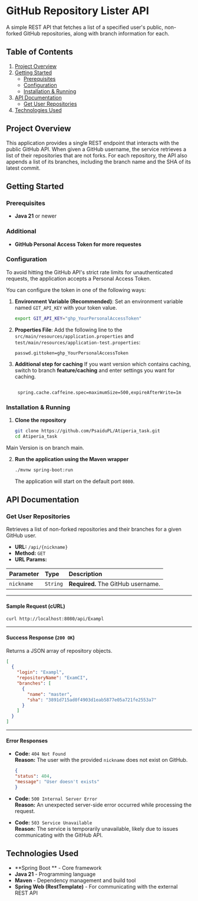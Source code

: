 
# GitHub Repository Lister API

A simple REST API that fetches a list of a specified user's public, non-forked GitHub repositories, along with branch information for each.

## Table of Contents
1.  [Project Overview](#project-overview)
2.  [Getting Started](#getting-started)
    *   [Prerequisites](#prerequisites)
    *   [Configuration](#configuration)
    *   [Installation & Running](#installation--running)
3.  [API Documentation](#api-documentation)
    *   [Get User Repositories](#get-user-repositories)
4.  [Technologies Used](#technologies-used)

## Project Overview
This application provides a single REST endpoint that interacts with the public GitHub API. When given a GitHub username, the service retrieves a list of their repositories that are not forks. For each repository, the API also appends a list of its branches, including the branch name and the SHA of its latest commit.


## Getting Started

### Prerequisites
*   **Java 21** or newer

### Additional
*   **GitHub Personal Access Token for more requestes**
### Configuration
To avoid hitting the GitHub API's strict rate limits for unauthenticated requests, the application accepts a Personal Access Token.

You can configure the token in one of the following ways:

1.  **Environment Variable (Recommended)**:
    Set an environment variable named `GIT_API_KEY` with your token value.
    ```bash
    export GIT_API_KEY="ghp_YourPersonalAccessToken"
    ```

2.  **Properties File**:
    Add the following line to the `src/main/resources/application.properties` and `test/main/resources/application-test.properties`:
    ```properties
    passwd.gittoken=ghp_YourPersonalAccessToken
    ```
3. **Additional step for caching**
   If you want version which contains caching,
    switch to branch **feature/caching** and enter settings you want for caching.
    ```properties
    
     spring.cache.caffeine.spec=maximumSize=500,expireAfterWrite=1m
    ```

### Installation & Running

1.  **Clone the repository**
    ```bash
    git clone https://github.com/PsaiduPL/Atiperia_task.git
    cd Atiperia_task
    ```
Main Version is on branch main.

2.  **Run the application using the Maven wrapper**
    ```bash
    ./mvnw spring-boot:run
    ```
    The application will start on the default port `8080`.

## API Documentation

### Get User Repositories
Retrieves a list of non-forked repositories and their branches for a given GitHub user.

*   **URL:** `/api/{nickname}`
*   **Method:** `GET`
*   **URL Params:**

| Parameter  | Type     | Description                            |
| :--------- | :------- | :------------------------------------- |
| `nickname` | `String` | **Required.** The GitHub username. |

---

#### Sample Request (cURL)
```bash
curl http://localhost:8080/api/Exampl
```
---

#### Success Response (`200 OK`)

Returns a JSON array of repository objects.

```json
[
  {
    "login": "Exampl",
    "repositoryName": "ExamCI",
    "branches": [
      {
        "name": "master",
        "sha": "3891d715ad0f4903d1eab5877e05a721fe2553a7"
      }
    ]
  }
]
```
---

#### Error Responses

*   **Code:** `404 Not Found` <br/>
    **Reason:** The user with the provided `nickname` does not exist on GitHub.

    ```json
    {
    "status": 404,
    "message": "User doesn't exists"
    }
    ```

*   **Code:** `500 Internal Server Error` <br/>
    **Reason:** An unexpected server-side error occurred while processing the request.

*   **Code:** `503 Service Unavailable` <br/>
    **Reason:** The service is temporarily unavailable, likely due to issues communicating with the GitHub API.

## Technologies Used
*   **Spring Boot ** - Core framework
*   **Java 21** - Programming language
*   **Maven** - Dependency management and build tool
*   **Spring Web (RestTemplate)** - For communicating with the external REST API
